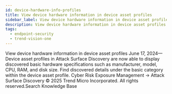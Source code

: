 ```yaml
---
id: device-hardware-info-profiles
title: View device hardware information in device asset profiles
sidebar_label: View device hardware information in device asset profiles
description: View device hardware information in device asset profiles
tags:
  - endpoint-security
  - trend-vision-one
---
```


 View device hardware information in device asset profiles June 17, 2024—Device asset profiles in Attack Surface Discovery are now able to display discovered basic hardware specifications such as manufacturer, model, CPU, RAM, and disk size. Find discovered details under the basic category within the device asset profile. Cyber Risk Exposure Management → Attack Surface Discovery © 2025 Trend Micro Incorporated. All rights reserved.Search Knowledge Base